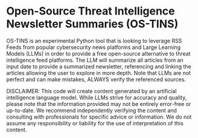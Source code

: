 # Open-Source Threat Intelligence Newsletter Summaries (OS-TINS)

OS-TINS is an experimental Python tool that is looking to leverage RSS Feeds from popular cybersecurity news platforms and Large Learning Models (LLMs) in order to provide a free open-source alternative to threat intelligence feed platforms. The LLM will summarize all articles from an input date to provide a summarized newsletter, referencing and linking the articles allowing the user to explore in more depth. Note that LLMs are not perfect and can make mistakes, ALWAYS verify the referenced sources.

DISCLAIMER: This code will create content generated by an artificial intelligence language model. While LLMs strive for accuracy and quality, please note that the information provided may not be entirely error-free or up-to-date. We recommend independently verifying the content and consulting with professionals for specific advice or information. We do not assume any responsibility or liability for the use of interpretation of this content.